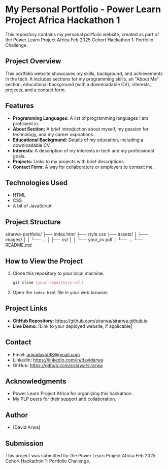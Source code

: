 # My Personal Portfolio - Power Learn Project Africa Hackathon 1

This repository contains my personal portfolio website, created as part of the Power Learn Project Africa Feb 2025 Cohort Hackathon 1: Portfolio Challenge.

## Project Overview

This portfolio website showcases my skills, background, and achievements in the tech. It includes sections for my programming skills, an "About Me" section, educational background (with a downloadable CV), interests, projects, and a contact form.

## Features

* **Programming Languages:** A list of programming languages I am proficient in.
* **About Section:** A brief introduction about myself, my passion for technology, and my career aspirations.
* **Educational Background:** Details of my education, including a downloadable CV.
* **Interests:** A description of my interests in tech and my professional goals.
* **Projects:** Links to my projects with brief descriptions.
* **Contact Form:** A way for collaborators or employers to contact me.

## Technologies Used

* HTML
* CSS
* A bit of JavaScript

## Project Structure

sirarwa-portfolio/
├── index.html
├── style.css
├── assets/
│   ├── images/
│   │   └── ...
│   ├── cv/
│   │   └── your_cv.pdf
│   └── ...
└── README.md
## How to View the Project

1.  Clone this repository to your local machine:
    ```bash
    git clone [your-repository-url]
    ```
2.  Open the `index.html` file in your web browser.

## Project Links

* **GitHub Repository:** https://github.com/sirarwa/sirarwa.github.io
* **Live Demo:** [Link to your deployed website, if applicable]

## Contact

* Email: arwadavid98@gmail.com
* LinkedIn: https://linkedin.com/in/davidarwa
* GitHub: https://github.com/sirarwa/sirarwa

## Acknowledgments

* Power Learn Project Africa for organizing this hackathon.
* My PLP peers for their support and collaboration.

## Author

* [David Arwa]

## Submission

This project was submitted for the Power Learn Project Africa Feb 2025 Cohort Hackathon 1: Portfolio Challenge.
